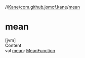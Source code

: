 //[Kane](../index.md)/[com.github.jomof.kane](index.md)/[mean](mean.md)



# mean  
[jvm]  
Content  
val [mean](mean.md): [MeanFunction](../com.github.jomof.kane.functions/-mean-function/index.md)  



